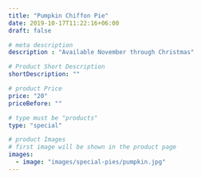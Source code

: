```yaml
---
title: "Pumpkin Chiffon Pie"
date: 2019-10-17T11:22:16+06:00
draft: false

# meta description
description : "Available November through Christmas"

# Product Short Description
shortDescription: ""

# product Price
price: "20"
priceBefore: ""

# type must be "products"
type: "special"

# product Images
# first image will be shown in the product page
images:
  - image: "images/special-pies/pumpkin.jpg"
---
```

